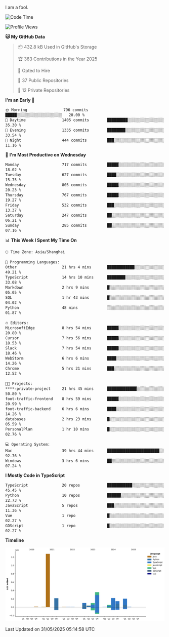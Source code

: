 I am a fool.

<!--START_SECTION:waka-->
![Code Time](http://img.shields.io/badge/Code%20Time-3%2C102%20hrs%2050%20mins-blue)

![Profile Views](http://img.shields.io/badge/Profile%20Views-4-blue)

**🐱 My GitHub Data** 

> 📦 432.8 kB Used in GitHub's Storage 
 > 
> 🏆 363 Contributions in the Year 2025
 > 
> 💼 Opted to Hire
 > 
> 📜 37 Public Repositories 
 > 
> 🔑 12 Private Repositories 
 > 
**I'm an Early 🐤** 

```text
🌞 Morning                796 commits         █████░░░░░░░░░░░░░░░░░░░░   20.00 % 
🌆 Daytime                1405 commits        █████████░░░░░░░░░░░░░░░░   35.30 % 
🌃 Evening                1335 commits        ████████░░░░░░░░░░░░░░░░░   33.54 % 
🌙 Night                  444 commits         ███░░░░░░░░░░░░░░░░░░░░░░   11.16 % 
```
📅 **I'm Most Productive on Wednesday** 

```text
Monday                   717 commits         █████░░░░░░░░░░░░░░░░░░░░   18.02 % 
Tuesday                  627 commits         ████░░░░░░░░░░░░░░░░░░░░░   15.75 % 
Wednesday                805 commits         █████░░░░░░░░░░░░░░░░░░░░   20.23 % 
Thursday                 767 commits         █████░░░░░░░░░░░░░░░░░░░░   19.27 % 
Friday                   532 commits         ███░░░░░░░░░░░░░░░░░░░░░░   13.37 % 
Saturday                 247 commits         ██░░░░░░░░░░░░░░░░░░░░░░░   06.21 % 
Sunday                   285 commits         ██░░░░░░░░░░░░░░░░░░░░░░░   07.16 % 
```


📊 **This Week I Spent My Time On** 

```text
🕑︎ Time Zone: Asia/Shanghai

💬 Programming Languages: 
Other                    21 hrs 4 mins       ████████████░░░░░░░░░░░░░   49.21 % 
TypeScript               14 hrs 10 mins      ████████░░░░░░░░░░░░░░░░░   33.08 % 
Markdown                 2 hrs 9 mins        █░░░░░░░░░░░░░░░░░░░░░░░░   05.05 % 
SQL                      1 hr 43 mins        █░░░░░░░░░░░░░░░░░░░░░░░░   04.02 % 
Python                   48 mins             ░░░░░░░░░░░░░░░░░░░░░░░░░   01.87 % 

🔥 Editors: 
MicrosoftEdge            8 hrs 54 mins       █████░░░░░░░░░░░░░░░░░░░░   20.80 % 
Cursor                   7 hrs 56 mins       █████░░░░░░░░░░░░░░░░░░░░   18.53 % 
Slack                    7 hrs 54 mins       █████░░░░░░░░░░░░░░░░░░░░   18.46 % 
WebStorm                 6 hrs 6 mins        ████░░░░░░░░░░░░░░░░░░░░░   14.26 % 
Chrome                   5 hrs 21 mins       ███░░░░░░░░░░░░░░░░░░░░░░   12.52 % 

🐱‍💻 Projects: 
****-private-project     21 hrs 45 mins      █████████████░░░░░░░░░░░░   50.80 % 
foot-traffic-frontend    8 hrs 59 mins       █████░░░░░░░░░░░░░░░░░░░░   20.99 % 
foot-traffic-backend     6 hrs 6 mins        ████░░░░░░░░░░░░░░░░░░░░░   14.26 % 
databases                2 hrs 23 mins       █░░░░░░░░░░░░░░░░░░░░░░░░   05.59 % 
PersonalPlan             1 hr 10 mins        █░░░░░░░░░░░░░░░░░░░░░░░░   02.76 % 

💻 Operating System: 
Mac                      39 hrs 44 mins      ███████████████████████░░   92.76 % 
Windows                  3 hrs 6 mins        ██░░░░░░░░░░░░░░░░░░░░░░░   07.24 % 
```

**I Mostly Code in TypeScript** 

```text
TypeScript               20 repos            ███████████░░░░░░░░░░░░░░   45.45 % 
Python                   10 repos            ██████░░░░░░░░░░░░░░░░░░░   22.73 % 
JavaScript               5 repos             ███░░░░░░░░░░░░░░░░░░░░░░   11.36 % 
Vue                      1 repo              █░░░░░░░░░░░░░░░░░░░░░░░░   02.27 % 
GDScript                 1 repo              █░░░░░░░░░░░░░░░░░░░░░░░░   02.27 % 
```



**Timeline**

![Lines of Code chart](https://raw.githubusercontent.com/VeejaLiu/VeejaLiu/master/assets/bar_graph.png)


 Last Updated on 31/05/2025 05:14:58 UTC
<!--END_SECTION:waka-->
